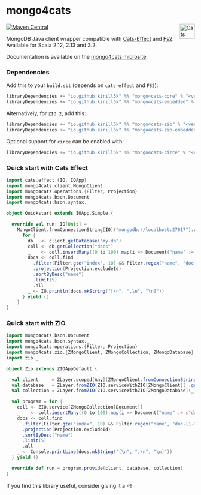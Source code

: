 mongo4cats
==========

[![Maven Central](https://img.shields.io/maven-central/v/io.github.kirill5k/mongo4cats-core_2.13.svg)](http://search.maven.org/#search%7Cga%7C1%mongo4cats-core)
<a href="https://typelevel.org/cats/"><img src="https://typelevel.org/cats/img/cats-badge.svg" height="40px" align="right" alt="Cats friendly" /></a>

MongoDB Java client wrapper compatible with [Cats-Effect](https://typelevel.org/cats-effect/) and [Fs2](http://fs2.io/).
Available for Scala 2.12, 2.13 and 3.2.

Documentation is available on the [mongo4cats microsite](https://kirill5k.github.io/mongo4cats/docs/).

### Dependencies

Add this to your `build.sbt` (depends on `cats-effect` and `FS2`):

```scala
libraryDependencies += "io.github.kirill5k" %% "mongo4cats-core" % "<version>"
libraryDependencies += "io.github.kirill5k" %% "mongo4cats-embedded" % "<version>" % Test
```

Alternatively, for `ZIO 2`, add this:

```scala
libraryDependencies += "io.github.kirill5k" %% "mongo4cats-zio" % "<version>"
libraryDependencies += "io.github.kirill5k" %% "mongo4cats-zio-embedded" % "<version>" % Test
```

Optional support for `circe` can be enabled with:

```scala
libraryDependencies += "io.github.kirill5k" %% "mongo4cats-circe" % "<version>"
```

### Quick start with Cats Effect

```scala
import cats.effect.{IO, IOApp}
import mongo4cats.client.MongoClient
import mongo4cats.operations.{Filter, Projection}
import mongo4cats.bson.Document
import mongo4cats.bson.syntax._

object Quickstart extends IOApp.Simple {

  override val run: IO[Unit] =
    MongoClient.fromConnectionString[IO]("mongodb://localhost:27017").use { client =>
      for {
        db   <- client.getDatabase("my-db")
        coll <- db.getCollection("docs")
        _    <- coll.insertMany((0 to 100).map(i => Document("name" := s"doc-$i", "index" := i)))
        docs <- coll.find
          .filter(Filter.gte("index", 10) && Filter.regex("name", "doc-[1-9]0"))
          .projection(Projection.excludeId)
          .sortByDesc("name")
          .limit(5)
          .all
        _ <- IO.println(docs.mkString("[\n", ",\n", "\n]"))
      } yield ()
    }
}
```

### Quick start with ZIO

```scala
import mongo4cats.bson.Document
import mongo4cats.bson.syntax._
import mongo4cats.operations.{Filter, Projection}
import mongo4cats.zio.{ZMongoClient, ZMongoCollection, ZMongoDatabase}
import zio._

object Zio extends ZIOAppDefault {

  val client     = ZLayer.scoped[Any](ZMongoClient.fromConnectionString("mongodb://localhost:27017"))
  val database   = ZLayer.fromZIO(ZIO.serviceWithZIO[ZMongoClient](_.getDatabase("my-db")))
  val collection = ZLayer.fromZIO(ZIO.serviceWithZIO[ZMongoDatabase](_.getCollection("docs")))

  val program = for {
    coll <- ZIO.service[ZMongoCollection[Document]]
    _    <- coll.insertMany((0 to 100).map(i => Document("name" := s"doc-$i", "index" := i)))
    docs <- coll.find
      .filter(Filter.gte("index", 10) && Filter.regex("name", "doc-[1-9]0"))
      .projection(Projection.excludeId)
      .sortByDesc("name")
      .limit(5)
      .all
    _ <- Console.printLine(docs.mkString("[\n", ",\n", "\n]"))
  } yield ()

  override def run = program.provide(client, database, collection)
}
```

If you find this library useful, consider giving it a ⭐!